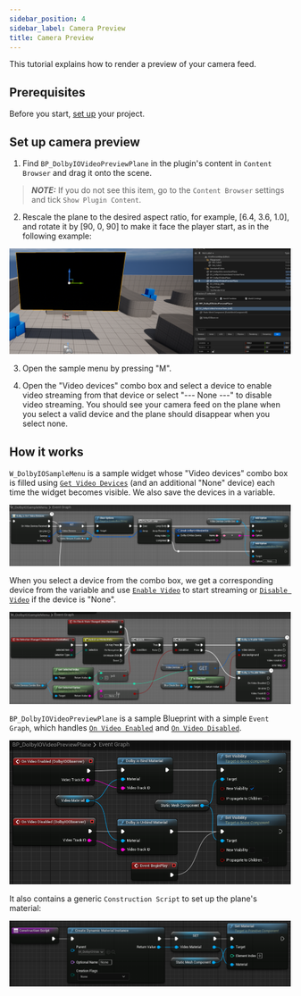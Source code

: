 ```yaml
---
sidebar_position: 4
sidebar_label: Camera Preview
title: Camera Preview
---
```


This tutorial explains how to render a preview of your camera feed.

## Prerequisites

Before you start, [set up](common-setup) your project.

## Set up camera preview

1. Find `BP_DolbyIOVideoPreviewPlane` in the plugin's content in `Content Browser` and drag it onto the scene.

> **_NOTE:_** If you do not see this item, go to the `Content Browser` settings and tick `Show Plugin Content`.

2. Rescale the plane to the desired aspect ratio, for example, [6.4, 3.6, 1.0], and rotate it by [90, 0, 90] to make it face the player start, as in the following example:

![](../../static/img/video-plane-result.png)

3. Open the sample menu by pressing "M".

4. Open the "Video devices" combo box and select a device to enable video streaming from that device or select "--- None ---" to disable video streaming. You should see your camera feed on the plane when you select a valid device and the plane should disappear when you select none.

## How it works

`W_DolbyIOSampleMenu` is a sample widget whose "Video devices" combo box is filled using [`Get Video Devices`](../blueprints/functions#dolbyio-get-video-devices) (and an additional "None" device) each time the widget becomes visible. We also save the devices in a variable.

![](../../static/img/camera-preview-combobox.png)

When you select a device from the combo box, we get a corresponding device from the variable and use [`Enable Video`](../blueprints/functions#dolbyio-enable-video) to start streaming or [`Disable Video`](../blueprints/functions#dolbyio-disable-video) if the device is "None".

![](../../static/img/camera-preview-selection.png)

`BP_DolbyIOVideoPreviewPlane` is a sample Blueprint with a simple `Event Graph`, which handles [`On Video Enabled`](../blueprints/events#on-video-enabled) and [`On Video Disabled`](../blueprints/events#on-video-disabled).

![](../../static/img/camera-preview-eg.png)

It also contains a generic `Construction Script` to set up the plane's material:

![](../../static/img/video-plane-cs.png)
